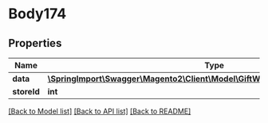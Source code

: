 # Body174

## Properties
Name | Type | Description | Notes
------------ | ------------- | ------------- | -------------
**data** | [**\SpringImport\Swagger\Magento2\Client\Model\GiftWrappingDataWrappingInterface**](GiftWrappingDataWrappingInterface.md) |  | 
**storeId** | **int** |  | [optional] 

[[Back to Model list]](../README.md#documentation-for-models) [[Back to API list]](../README.md#documentation-for-api-endpoints) [[Back to README]](../README.md)


